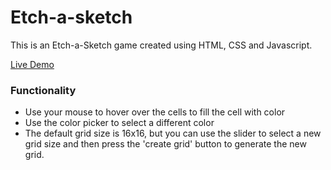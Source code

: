 # Etch-a-sketch

This is an Etch-a-Sketch game created using HTML, CSS and Javascript. 

[Live Demo](https://qcdavida.github.io/Etch-a-sketch/)

### Functionality

- Use your mouse to hover over the cells to fill the cell with color
- Use the color picker to select a different color
- The default grid size is 16x16, but you can use the slider to select a new grid size and then press the 'create grid' button to generate the new grid.
